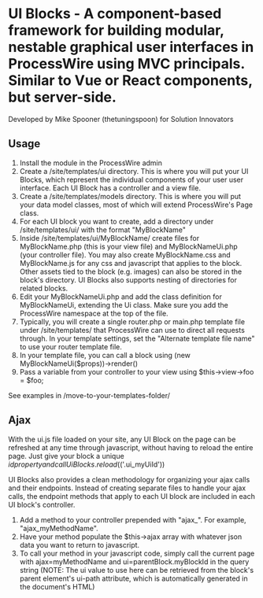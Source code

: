# UI Blocks - A component-based framework for building modular, nestable graphical user interfaces in ProcessWire using MVC principals. Similar to Vue or React components, but server-side.
Developed by Mike Spooner (thetuningspoon) for Solution Innovators

## Usage
1. Install the module in the ProcessWire admin
2. Create a /site/templates/ui directory. This is where you will put your UI Blocks, which represent the individual components of your user user interface. Each UI Block has a controller and a view file.
3. Create a /site/templates/models directory. This is where you will put your data model classes, most of which will extend ProcessWire's Page class. 
4. For each UI block you want to create, add a directory under /site/templates/ui/ with the format "MyBlockName"
5. Inside /site/templates/ui/MyBlockName/ create files for MyBlockName.php (this is your view file) and MyBlockNameUi.php (your controller file). You may also create MyBlockName.css and MyBlockName.js for any css and javascript that applies to the block. Other assets tied to the block (e.g. images) can also be stored in the block's directory. UI Blocks also supports nesting of directories for related blocks.
6. Edit your MyBlockNameUi.php and add the class definition for MyBlockNameUi, extending the Ui class. Make sure you add the ProcessWire namespace at the top of the file.
7. Typically, you will create a single router.php or main.php template file under /site/templates/ that ProcessWire can use to direct all requests through. In your template settings, set the "Alternate template file name" to use your router template file.  
8. In your template file, you can call a block using (new MyBlockNameUi($props))->render()
9. Pass a variable from your controller to your view using $this->view->foo = $foo;

See examples in /move-to-your-templates-folder/ 

## Ajax
With the ui.js file loaded on your site, any UI Block on the page can be refreshed at any time through javascript, without having to reload the entire page. Just give your block a unique $id property and call UiBlocks.reload($('.ui_myUiId'))

UI Blocks also provides a clean methodology for organizing your ajax calls and their endpoints. Instead of creating separate files to handle your ajax calls, the endpoint methods that apply to each UI block are included in each UI block's controller. 

1. Add a method to your controller prepended with "ajax_". For example, "ajax_myMethodName". 
2. Have your method populate the $this->ajax array with whatever json data you want to return to javascript. 
3. To call your method in your javascript code, simply call the current page with ajax=myMethodName and ui=parentBlock.myBlockId in the query string (NOTE: The ui value to use here can be retrieved from the block's parent element's ui-path attribute, which is automatically generated in the document's HTML)
